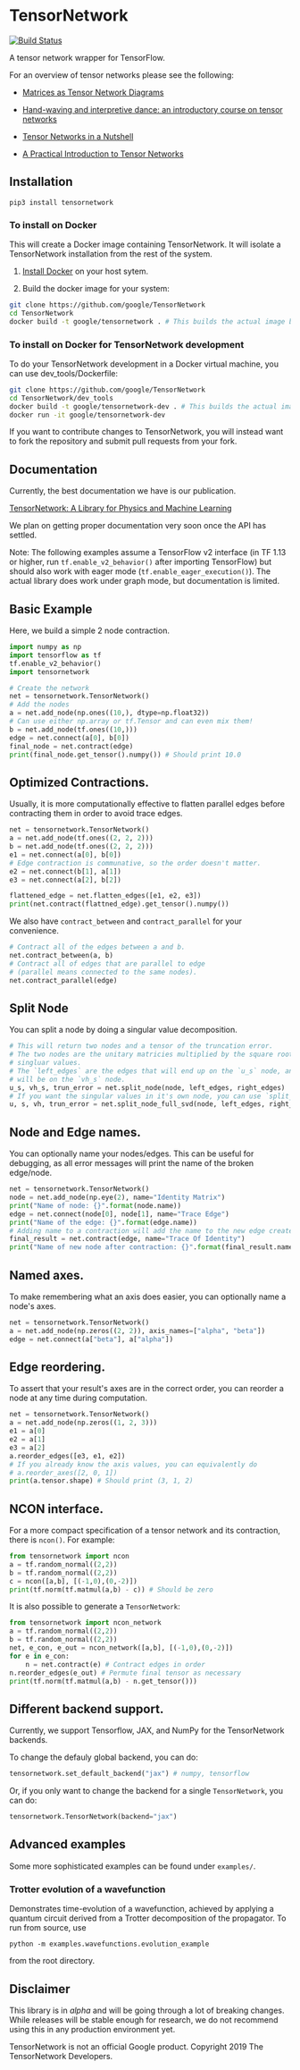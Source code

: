 # TensorNetwork
[![Build Status](https://travis-ci.org/google/TensorNetwork.svg?branch=master)](https://travis-ci.org/google/TensorNetwork)


A tensor network wrapper for TensorFlow.

For an overview of tensor networks please see the following: 

- [Matrices as Tensor Network Diagrams](https://www.math3ma.com/blog/matrices-as-tensor-network-diagrams)

- [Hand-waving and interpretive dance: an introductory course on tensor networks](https://iopscience.iop.org/article/10.1088/1751-8121/aa6dc3)

- [Tensor Networks in a Nutshell](https://arxiv.org/abs/1708.00006)

- [A Practical Introduction to Tensor Networks](https://arxiv.org/abs/1306.2164)
## Installation
```
pip3 install tensornetwork
```

### To install on Docker

This will create a Docker image containing TensorNetwork. It will isolate a TensorNetwork installation from the rest of the system.

1. [Install Docker](https://docs.docker.com/install/#supported-platforms) on your host sytem.

2. Build the docker image for your system:
```bash
git clone https://github.com/google/TensorNetwork
cd TensorNetwork
docker build -t google/tensornetwork . # This builds the actual image based on latest Ubuntu, and installs TensorNetwork with the needed dependencies.
```

### To install on Docker for TensorNetwork development

To do your TensorNetwork development in a Docker virtual machine, you can use dev_tools/Dockerfile:

```bash
git clone https://github.com/google/TensorNetwork
cd TensorNetwork/dev_tools
docker build -t google/tensornetwork-dev . # This builds the actual image based on latest Ubuntu, cloning the TensorNetwork tree into it with the needed dependencies.
docker run -it google/tensornetwork-dev
```

If you want to contribute changes to TensorNetwork, you will instead want to fork the repository and submit pull requests from your fork.

## Documentation

Currently, the best documentation we have is our publication.

[TensorNetwork: A Library for Physics and Machine Learning](https://arxiv.org/abs/1905.01330)

We plan on getting proper documentation very soon once the API has settled.

Note: The following examples assume a TensorFlow v2 interface 
(in TF 1.13 or higher, run `tf.enable_v2_behavior()` after 
importing TensorFlow) but should also work with eager mode 
(`tf.enable_eager_execution()`). The actual library does work 
under graph mode, but documentation is limited.

## Basic Example
Here, we build a simple 2 node contraction.
```python
import numpy as np
import tensorflow as tf
tf.enable_v2_behavior()
import tensornetwork

# Create the network
net = tensornetwork.TensorNetwork()
# Add the nodes
a = net.add_node(np.ones((10,), dtype=np.float32)) 
# Can use either np.array or tf.Tensor and can even mix them!
b = net.add_node(tf.ones((10,)))
edge = net.connect(a[0], b[0])
final_node = net.contract(edge)
print(final_node.get_tensor().numpy()) # Should print 10.0
```

## Optimized Contractions.
Usually, it is more computationally effective to flatten parallel edges before contracting them in order to avoid trace edges.
```python
net = tensornetwork.TensorNetwork()
a = net.add_node(tf.ones((2, 2, 2)))
b = net.add_node(tf.ones((2, 2, 2)))
e1 = net.connect(a[0], b[0])
# Edge contraction is communative, so the order doesn't matter.
e2 = net.connect(b[1], a[1])
e3 = net.connect(a[2], b[2])

flattened_edge = net.flatten_edges([e1, e2, e3])
print(net.contract(flattned_edge).get_tensor().numpy())
```
We also have `contract_between` and `contract_parallel` for your convenience. 

```python
# Contract all of the edges between a and b.
net.contract_between(a, b)
# Contract all of edges that are parallel to edge 
# (parallel means connected to the same nodes).
net.contract_parallel(edge)
```

## Split Node
You can split a node by doing a singular value decomposition. 
```python
# This will return two nodes and a tensor of the truncation error.
# The two nodes are the unitary matricies multiplied by the square root of the
# singluar values.
# The `left_edges` are the edges that will end up on the `u_s` node, and `right_edges`
# will be on the `vh_s` node.
u_s, vh_s, trun_error = net.split_node(node, left_edges, right_edges)
# If you want the singular values in it's own node, you can use `split_node_full_svd`.
u, s, vh, trun_error = net.split_node_full_svd(node, left_edges, right_edges)
```

## Node and Edge names.
You can optionally name your nodes/edges. This can be useful for debugging, 
as all error messages will print the name of the broken edge/node.
```python
net = tensornetwork.TensorNetwork()
node = net.add_node(np.eye(2), name="Identity Matrix")
print("Name of node: {}".format(node.name))
edge = net.connect(node[0], node[1], name="Trace Edge")
print("Name of the edge: {}".format(edge.name))
# Adding name to a contraction will add the name to the new edge created.
final_result = net.contract(edge, name="Trace Of Identity")
print("Name of new node after contraction: {}".format(final_result.name))
```

## Named axes.
To make remembering what an axis does easier, you can optionally name a node's axes.
```python
net = tensornetwork.TensorNetwork()
a = net.add_node(np.zeros((2, 2)), axis_names=["alpha", "beta"])
edge = net.connect(a["beta"], a["alpha"])
```

## Edge reordering.
To assert that your result's axes are in the correct order, you can reorder a node at any time during computation.
```python
net = tensornetwork.TensorNetwork()
a = net.add_node(np.zeros((1, 2, 3)))
e1 = a[0]
e2 = a[1]
e3 = a[2]
a.reorder_edges([e3, e1, e2])
# If you already know the axis values, you can equivalently do
# a.reorder_axes([2, 0, 1])
print(a.tensor.shape) # Should print (3, 1, 2)
```

## NCON interface.
For a more compact specification of a tensor network and its contraction, there is `ncon()`. For example:
```python
from tensornetwork import ncon
a = tf.random_normal((2,2))
b = tf.random_normal((2,2))
c = ncon([a,b], [(-1,0),(0,-2)])
print(tf.norm(tf.matmul(a,b) - c)) # Should be zero
```
It is also possible to generate a `TensorNetwork`:
```python
from tensornetwork import ncon_network
a = tf.random_normal((2,2))
b = tf.random_normal((2,2))
net, e_con, e_out = ncon_network([a,b], [(-1,0),(0,-2)])
for e in e_con:
    n = net.contract(e) # Contract edges in order
n.reorder_edges(e_out) # Permute final tensor as necessary
print(tf.norm(tf.matmul(a,b) - n.get_tensor()))
```

## Different backend support.
Currently, we support Tensorflow, JAX, and NumPy for the TensorNetwork backends. 

To change the defauly global backend, you can do:
```python
tensornetwork.set_default_backend("jax") # numpy, tensorflow
```
Or, if you only want to change the backend for a single `TensorNetwork`, you can do:
```python
tensornetwork.TensorNetwork(backend="jax")
```
## Advanced examples
Some more sophisticated examples can be found under `examples/`.
### Trotter evolution of a wavefunction
Demonstrates time-evolution of a wavefunction, achieved by applying a quantum circuit
derived from a Trotter decomposition of the propagator. To run from source, use
```
python -m examples.wavefunctions.evolution_example
```
from the root directory.

## Disclaimer
This library is in *alpha* and will be going through a lot of breaking changes. While releases will be stable enough for research, we do not recommend using this in any production environment yet.

TensorNetwork is not an official Google product. Copyright 2019 The TensorNetwork Developers.
